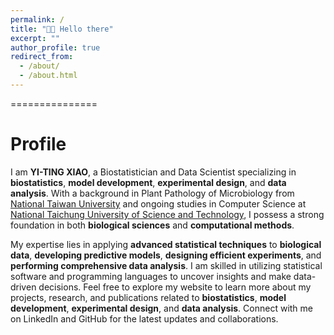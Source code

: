 ```yaml
---
permalink: /
title: "👋🏼 Hello there"
excerpt: ""
author_profile: true
redirect_from: 
  - /about/
  - /about.html
---
```


===============

# Profile

I am **YI-TING XIAO**, a Biostatistician and Data Scientist specializing in **biostatistics**, **model development**, **experimental design**, and **data analysis**. With a background in Plant Pathology of Microbiology from [National Taiwan University](http://www.ppm.ntu.edu.tw/en) and ongoing studies in Computer Science at[ National Taichung University of Science and Technology](http://wwwen.nutc.edu.tw/new/csie_masters.html), I possess a strong foundation in both 
**biological sciences** and **computational methods**.

My expertise lies in applying **advanced statistical techniques** to **biological data**, **developing predictive models**, **designing efficient experiments**, and **performing comprehensive data analysis**. I am skilled in utilizing statistical software and programming languages to uncover insights and make data-driven decisions. Feel free to explore my website to learn more about my projects, research, and publications related to **biostatistics**, **model development**, **experimental design**, and **data analysis**.
Connect with me on LinkedIn and GitHub for the latest updates and collaborations.